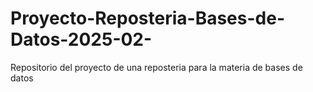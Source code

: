 # Proyecto-Reposteria-Bases-de-Datos-2025-02-
Repositorio del proyecto de una reposteria para la materia de bases de datos
